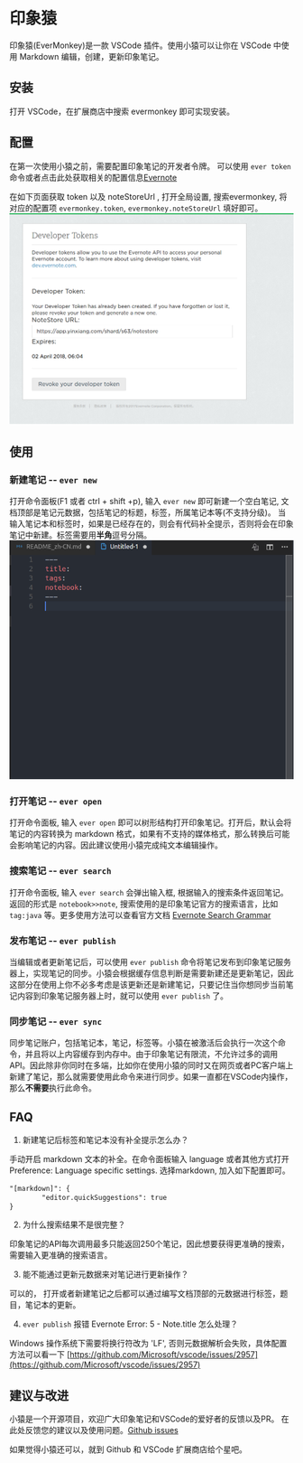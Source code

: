 # 印象猿

印象猿(EverMonkey)是一款 VSCode 插件。使用小猿可以让你在 VSCode 中使用 Markdown 编辑，创建，更新印象笔记。

## 安装

打开 VSCode，在扩展商店中搜索 evermonkey 即可实现安装。

## 配置

在第一次使用小猿之前，需要配置印象笔记的开发者令牌。
可以使用 `ever token` 命令或者点击此处获取相关的配置信息[Evernote](https://app.yinxiang.com/api/DeveloperToken.action)

在如下页面获取 token 以及 noteStoreUrl
, 打开全局设置, 搜索evermonkey, 将对应的配置项 `evermonkey.token`, `evermonkey.noteStoreUrl` 填好即可。
![token](assets/token.png)

## 使用

### 新建笔记 -- `ever new`

打开命令面板(F1 或者 ctrl + shift +p), 输入 `ever new` 即可新建一个空白笔记, 文档顶部是笔记元数据，包括笔记的标题，标签，所属笔记本等(不支持分级)。
当输入笔记本和标签时，如果是已经存在的，则会有代码补全提示，否则将会在印象笔记中新建。标签需要用**半角**逗号分隔。
![new](assets/new.png)

### 打开笔记 -- `ever open`

打开命令面板, 输入 `ever open` 即可以树形结构打开印象笔记。打开后，默认会将笔记的内容转换为 markdown 格式，如果有不支持的媒体格式，那么转换后可能会影响笔记的内容。因此建议使用小猿完成纯文本编辑操作。

### 搜索笔记 -- `ever search`

打开命令面板, 输入 `ever search` 会弹出输入框, 根据输入的搜索条件返回笔记。返回的形式是 `notebook>>note`, 搜索使用的是印象笔记官方的搜索语言，比如 `tag:java` 等。更多使用方法可以查看官方文档 [Evernote Search Grammar](https://dev.evernote.com/doc/articles/search_grammar.php)

### 发布笔记 -- `ever publish`

当编辑或者更新笔记后，可以使用 `ever publish` 命令将笔记发布到印象笔记服务器上，实现笔记的同步。小猿会根据缓存信息判断是需要新建还是更新笔记，因此这部分在使用上你不必多考虑是该更新还是新建笔记，只要记住当你想同步当前笔记内容到印象笔记服务器上时，就可以使用 `ever publish` 了。

### 同步笔记 -- `ever sync`

同步笔记账户，包括笔记本，笔记，标签等。小猿在被激活后会执行一次这个命令，并且将以上内容缓存到内存中。由于印象笔记有限流，不允许过多的调用 API。因此除非你同时在多端，比如你在使用小猿的同时又在网页或者PC客户端上新建了笔记，那么就需要使用此命令来进行同步。如果一直都在VSCode内操作，那么**不需要**执行此命令。

## FAQ

1. 新建笔记后标签和笔记本没有补全提示怎么办？

手动开启 markdown 文本的补全。在命令面板输入 language 或者其他方式打开Preference: Language specific settings. 选择markdown, 加入如下配置即可。

```
"[markdown]": {
        "editor.quickSuggestions": true
}

```

2. 为什么搜索结果不是很完整？

印象笔记的API每次调用最多只能返回250个笔记，因此想要获得更准确的搜索，需要输入更准确的搜索语言。

3. 能不能通过更新元数据来对笔记进行更新操作？

可以的， 打开或者新建笔记之后都可以通过编写文档顶部的元数据进行标签，题目，笔记本的更新。

4. `ever publish` 报错 Evernote Error: 5 - Note.title 怎么处理？

Windows 操作系统下需要将换行符改为 'LF', 否则元数据解析会失败，具体配置方法可以看一下  [https://github.com/Microsoft/vscode/issues/2957](https://github.com/Microsoft/vscode/issues/2957)

## 建议与改进

小猿是一个开源项目，欢迎广大印象笔记和VSCode的爱好者的反馈以及PR。
在此处反馈您的建议以及使用问题。[Github issues](https://github.com/michalyao/evermonkey/issues)

如果觉得小猿还可以，就到 Github 和 VSCode 扩展商店给个星吧。
